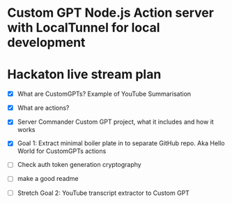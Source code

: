 # Custom GPT Node.js Action server with LocalTunnel for local development

# Hackaton live stream plan

- [x] What are CustomGPTs? Example of YouTube Summarisation

- [x] What are actions?

- [x] Server Commander Custom GPT project, what it includes and how it works

- [x] Goal 1: Extract minimal boiler plate in to separate GitHub repo. Aka Hello World for CustomGPTs actions
- [ ] Check auth token generation cryptography

- [ ] make a good readme

- [ ] Stretch Goal 2: YouTube transcript extractor to Custom GPT


